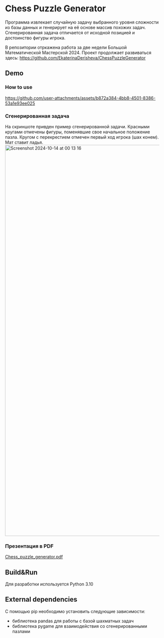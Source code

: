 # Chess Puzzle Generator
Программа извлекает случайную задачу выбранного уровня сложности из базы данных и генерирует на её основе массив похожих задач.
Сгенерированная задача отличается от исходной позицией и достоинство фигуры игрока.

В репозитории отркажена работа за две недели Большой Математической Мастерской 2024. Проект продолжает развиваться здесь: https://github.com/EkaterinaDerisheva/ChessPuzzleGenerator

## Demo

### How to use
https://github.com/user-attachments/assets/b872a384-4bb8-4501-8386-53a1e93ee025

### Сгенерированная задача
На скриншоте привден пример сгенерированной задачи. Красными кругами отмечены фигуры, поменявшие свое начальное положение пазла. Кругом с перекрестием отмечен первый ход игрока (шах конем). Мат ставит ладья.
<img width="1273" alt="Screenshot 2024-10-14 at 00 13 16" src="https://github.com/user-attachments/assets/c318a0f1-ac26-460a-ab1e-eacf395fa6e4">

### Презентация в PDF
[Chess_puzzle_generator.pdf](https://github.com/user-attachments/files/17356647/_.pdf)

## Build&Run
Для разработки используется Python 3.10

## External dependencies
С помощью pip необходимо установить следующие зависимости:
* библиотека pandas для работы с базой шахматных задач
* библиотека pygame для взаимодействия со сгенерированными пазлами
